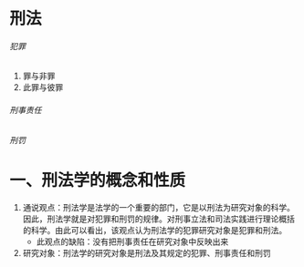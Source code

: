 # 刑法
###### 犯罪
1. 罪与非罪
2. 此罪与彼罪
###### 刑事责任
###### 刑罚
# 一、刑法学的概念和性质
1. 通说观点：刑法学是法学的一个重要的部门，它是以刑法为研究对象的科学。因此，刑法学就是对犯罪和刑罚的规律。对刑事立法和司法实践进行理论概括的科学。由此可以看出，该观点认为刑法学的犯罪研究对象是犯罪和刑法。
    - 此观点的缺陷：没有把刑事责任在研究对象中反映出来
2. 研究对象：刑法学的研究对象是刑法及其规定的犯罪、刑事责任和刑罚
